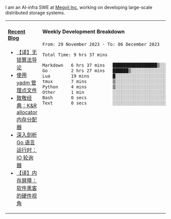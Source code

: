 I am an AI-infra SWE at [Megvii Inc](https://en.megvii.com/), working on developing large-scale distributed storage systems.

<table width="960px">
<tr>
<td valign="top" width="50%">

#### <a href="https://www.kongjun18.me" target="_blank">Recent Blog</a>

<!-- BLOG-POST-LIST:START -->
- [【译】无锁算法导论](https://kongjun18.github.io/posts/2023/07/14/)
- [使用 yadm 管理点文件](https://kongjun18.github.io/posts/2023/04/07/)
- [致敬经典：K&amp;R allocator 内存分配器](https://kongjun18.github.io/posts/2022/12/12/)
- [深入剖析 Go 语言运行时：IO 轮询器](https://kongjun18.github.io/posts/2022/11/21/)
- [【译】内存屏障：软件黑客的硬件视角](https://kongjun18.github.io/posts/2022/11/03/)
<!-- BLOG-POST-LIST:END -->

</td>
<td valign="top" width="50%">

#### Weekly Development Breakdown

<!--START_SECTION:waka-->

```txt
From: 29 November 2023 - To: 06 December 2023

Total Time: 9 hrs 37 mins

Markdown   6 hrs 37 mins   █████████████████▒░░░░░░░   68.80 %
Go         2 hrs 27 mins   ██████▒░░░░░░░░░░░░░░░░░░   25.53 %
Lua        19 mins         █░░░░░░░░░░░░░░░░░░░░░░░░   03.37 %
tmux       7 mins          ▒░░░░░░░░░░░░░░░░░░░░░░░░   01.21 %
Python     4 mins          ▒░░░░░░░░░░░░░░░░░░░░░░░░   00.74 %
Other      1 min           ░░░░░░░░░░░░░░░░░░░░░░░░░   00.26 %
Bash       0 secs          ░░░░░░░░░░░░░░░░░░░░░░░░░   00.08 %
Text       0 secs          ░░░░░░░░░░░░░░░░░░░░░░░░░   00.02 %
```

<!--END_SECTION:waka-->
</td>
</tr>

</table>
